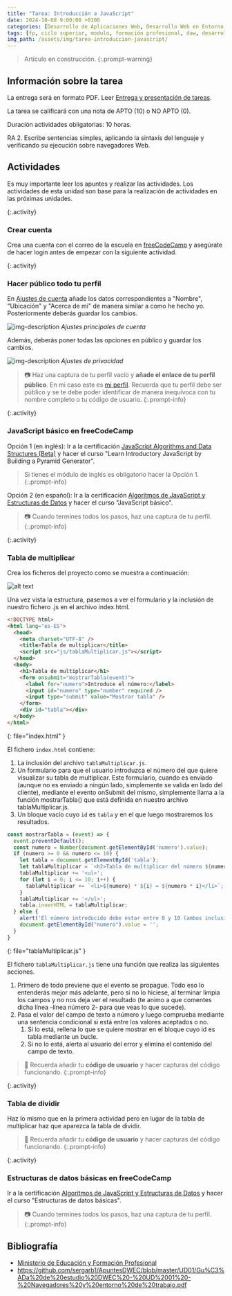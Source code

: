 ```yaml
---
title: "Tarea: Introducción a JavaScript"
date: 2024-10-08 9:00:00 +0100
categories: [Desarrollo de Aplicaciones Web, Desarrollo Web en Entorno Cliente]
tags: [fp, ciclo superior, modulo, formación profesional, daw, desarrollo de aplicaciones web, desarrollo web en entorno cliente, dwec, tarea, práctica]
img_path: /assets/img/tarea-introduccion-javascript/
---
```


> Artículo en construcción.
{:.prompt-warning}

## Información sobre la tarea

La entrega será en formato PDF. Leer [Entrega y presentación de tareas](/posts/entrega-presentacion-tareas/).

La tarea se calificará con una nota de APTO (10) o NO APTO (0).

Duración actividades obligatorias: 10 horas.

RA 2. Escribe sentencias simples, aplicando la sintaxis del lenguaje y verificando su ejecución sobre navegadores Web.

## Actividades

Es muy importante leer los apuntes y realizar las actividades. Los actividades de esta unidad son base para la realización de actividades en las próximas unidades.

{:.activity}
### Crear cuenta

Crea una cuenta con el correo de la escuela en [freeCodeCamp](https://www.freecodecamp.org/) y asegúrate de hacer login antes de empezar con la siguiente actividad.

{:.activity}
### Hacer público todo tu perfil

En [Ajustes de cuenta](https://www.freecodecamp.org/espanol/settings) añade los datos correspondientes a "Nombre", "Ubicación" y "Acerca de mí" de manera similar a como he hecho yo. Posteriormente deberás guardar los cambios.

![img-description](ajustesNombreCuenta.png)
_Ajustes principales de cuenta_

Además, deberás poner todas las opciones en público y guardar los cambios.

![img-description](ajustesPrivacidadCuenta.png)
_Ajustes de privacidad_

> 📷 Haz una captura de tu perfil vacío y **añade el enlace de tu perfil público**. En mi caso este es [mi perfil](https://www.freecodecamp.org/fccbc40f106-3a04-422a-afc3-e806f616be0b). Recuerda que tu perfil debe ser público y se te debe poder identificar de manera inequívoca con tu nombre completo o tu código de usuario.
{:.prompt-info}

{:.activity}
### JavaScript básico en freeCodeCamp

Opción 1 (en inglés): Ir a la certificación [JavaScript Algorithms and Data Structures (Beta)](https://www.freecodecamp.org/learn/javascript-algorithms-and-data-structures-v8/) y hacer el curso "Learn Introductory JavaScript by Building a Pyramid Generator".

> Si tienes el módulo de inglés es obligatorio hacer la Opción 1.
{:.prompt-info}

Opción 2 (en español): Ir a la certificación [Algoritmos de JavaScript y Estructuras de Datos](https://www.freecodecamp.org/espanol/learn/javascript-algorithms-and-data-structures/) y hacer el curso "JavaScript básico".

> 📷 Cuando termines todos los pasos, haz una captura de tu perfil.
{:.prompt-info}

{:.activity}
### Tabla de multiplicar

Crea los ficheros del proyecto como se muestra a continuación:

![alt text](ficheros.png)

Una vez vista la estructura, pasemos a ver el formulario y la inclusión de nuestro fichero .js en el archivo index.html.

```html
<!DOCTYPE html>
<html lang="es-ES">
  <head>
    <meta charset="UTF-8" />
    <title>Tabla de multiplicar</title>
    <script src="js/tablaMultiplicar.js"></script>
  </head>
  <body>
    <h1>Tabla de multiplicar</h1>
    <form onsubmit="mostrarTabla(event)">
      <label for="numero">Introduce el número:</label>
      <input id="numero" type="number" required />
      <input type="submit" value="Mostrar tabla" />
    </form>
    <div id="tabla"></div>
  </body>
</html>

```
{: file="index.html" }

El fichero `index.html` contiene:

1. La inclusión del archivo `tablaMultiplicar.js`.
1. Un formulario para que el usuario introduzca el número del que quiere visualizar su tabla de multiplicar. Este formulario, cuando es enviado (aunque no es enviado a ningún lado, simplemente se valida en lado del cliente), mediante el evento onSubmit del mismo, simplemente llama a la función mostrarTabla() que está definida en nuestro archivo tablaMultiplicar.js.
1. Un bloque vacío cuyo `id` es `tabla` y en el que luego mostraremos los resultados.

```javascript
const mostrarTabla = (event) => {
  event.preventDefault();
  const numero = Number(document.getElementById('numero').value);
  if (numero >= 0 && numero <= 10) {
    let tabla = document.getElementById('tabla');
    let tablaMultiplicar = `<h2>Tabla de multiplicar del número ${numero}</h2>`;
    tablaMultiplicar += '<ul>';
    for (let i = 0; i <= 10; i++) {
      tablaMultiplicar += `<li>${numero} * ${i} = ${numero * i}</li>`;
    }
    tablaMultiplicar += '</ul>';
    tabla.innerHTML = tablaMultiplicar;
  } else {
    alert('El número introducido debe estar entre 0 y 10 (ambos inclusive');
    document.getElementById("numero").value = '';
  }
}
```
{: file="tablaMultiplicar.js" }

El fichero `tablaMultiplicar.js` tiene una función que realiza las siguientes acciones.

1. Primero de todo previene que el evento se propague. Todo eso lo entenderás mejor más adelante, pero si no lo hiciese, al terminar limpia los campos y no nos deja ver el resultado (te animo a que comentes dicha línea -línea número 2- para que veas lo que sucede).
1. Pasa el valor del campo de texto a número y luego comprueba mediante una sentencia condicional si está entre los valores aceptados o no.
   1. Si lo está, rellena lo que se quiere mostrar en el bloque cuyo id es tabla mediante un bucle.
   1. Si no lo está, alerta al usuario del error y elimina el contenido del campo de texto.

> 📸 Recuerda añadir tu **código de usuario** y hacer capturas del código funcionando.
{:.prompt-info}

{:.activity}
### Tabla de dividir

Haz lo mismo que en la primera actividad pero en lugar de la tabla de multiplicar haz que aparezca la tabla de dividir.

> 📸 Recuerda añadir tu **código de usuario** y hacer capturas del código funcionando.
{:.prompt-info}

{:.activity}
### Estructuras de datos básicas en freeCodeCamp

Ir a la certificación [Algoritmos de JavaScript y Estructuras de Datos](https://www.freecodecamp.org/espanol/learn/javascript-algorithms-and-data-structures/) y hacer el curso "Estructuras de datos básicas".

> 📷 Cuando termines todos los pasos, haz una captura de tu perfil.
{:.prompt-info}

## Bibliografía

- [Ministerio de Educación y Formación Profesional](https://www.educacionyfp.gob.es/portada.html)
- <https://github.com/sergarb1/ApuntesDWEC/blob/master/UD01/Gu%C3%ADa%20de%20estudio%20DWEC%20-%20UD%2001%20-%20Navegadores%20y%20entorno%20de%20trabajo.pdf>
